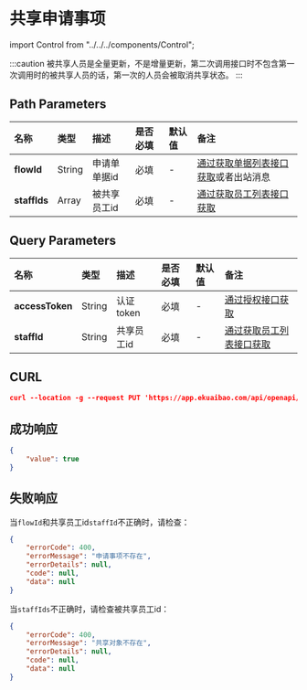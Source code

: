 # 共享申请事项

import Control from "../../../components/Control";

<Control
method="PUT"
url="/api/openapi/v1/requisition/$`flowId`/share/[`staffIds`]"
/>

:::caution
被共享人员是全量更新，不是增量更新，第二次调用接口时不包含第一次调用时的被共享人员的话，第一次的人员会被取消共享状态。
:::

## Path Parameters

| 名称 | 类型 | 描述 | 是否必填 | 默认值 | 备注 |
| :--- | :--- | :--- | :--- |:--- | :--- |
| **flowId**   | String | 申请单单据id | 必填 | - | [通过获取单据列表接口获取](/docs/open-api/flows/get-forms-sequences)或者出站消息|
| **staffIds** | Array  | 被共享员工id | 必填 | - | [通过获取员工列表接口获取](/docs/open-api/corporation/get-all-staffs) |


## Query Parameters

| 名称 | 类型 | 描述 | 是否必填 | 默认值 | 备注 |
| :--- | :--- | :--- | :--- |:--- | :--- |
| **accessToken** | String | 认证token | 必填 | - | [通过授权接口获取](/docs/open-api/getting-started/auth) |
| **staffId**     | String | 共享员工id | 必填 | - | [通过获取员工列表接口获取](/docs/open-api/corporation/get-all-staffs) |

## CURL
```json
curl --location -g --request PUT 'https://app.ekuaibao.com/api/openapi/v1/requisition/$ID_3nuAVmk3r9w/share/[Urf3lsFgBp00gw:ID_3ow_Xyy0MzM]?accessToken=ID_3oHBMwn017g:Urf3lsFgBp00gw&staffId=Urf3lsFgBp00gw:AvT3lntT8zzpWw'
```

## 成功响应
```json
{
    "value": true
}
```

## 失败响应
当`flowId`和共享员工id`staffId`不正确时，请检查：
```json
{
    "errorCode": 400,
    "errorMessage": "申请事项不存在",
    "errorDetails": null,
    "code": null,
    "data": null
}
```

当`staffIds`不正确时，请检查被共享员工id：
```json
{
    "errorCode": 400,
    "errorMessage": "共享对象不存在",
    "errorDetails": null,
    "code": null,
    "data": null
}
```
